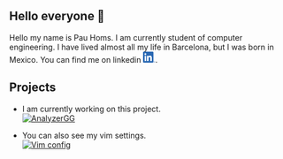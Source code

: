 ## Hello everyone 👋
Hello my name is Pau Homs. I am currently student of computer engineering. I have lived almost all my life in Barcelona, but I was born in Mexico. You can find me on linkedin <a href="https://www.linkedin.com/in/pau-homs-6a406b180/"> <img width="22" height="20" src="https://github.com/pauhoms/pauhoms/blob/master/img/LI-In-Bug.png"></a>.
<br>
## Projects
- I am currently working on this project.  
[![AnalyzerGG](https://github-readme-stats.vercel.app/api/pin/?username=pauhoms&repo=analyzergg-data)](https://github.com/pauhoms/analyzergg-data)

- You can also see my vim settings.  
[![Vim config](https://github-readme-stats.vercel.app/api/pin/?username=pauhoms&repo=vim-config)](https://github.com/pauhoms/vim-config)
